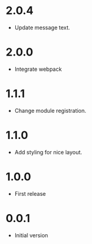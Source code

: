# 2.0.4

- Update message text.

# 2.0.0

- Integrate webpack

# 1.1.1

- Change module registration. 

# 1.1.0

- Add styling for nice layout. 

# 1.0.0

- First release

# 0.0.1

- Initial version
